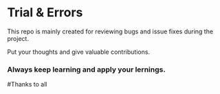 # Trial & Errors

This repo is mainly created for reviewing bugs and issue fixes during the project.

Put your thoughts and give valuable contributions.

### Always keep learning and apply your lernings.

#Thanks to all
